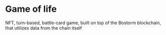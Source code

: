 # Game of life

NFT, turn-based, battle-card game, built on top of the Bostorm blockchain, that utilizes data from the chain itself
